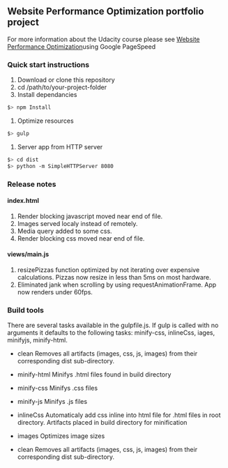 ## Website Performance Optimization portfolio project
For more information about the Udacity course please see [Website Performance Optimization](https://classroom.udacity.com/courses/ud884)using Google PageSpeed

### Quick start instructions
1. Download or clone this repository
1. cd /path/to/your-project-folder
1. Install dependancies

```bash
$> npm Install
```
1. Optimize resources

```bash
$> gulp
```
1. Server app from HTTP server

```bash
$> cd dist
$> python -m SimpleHTTPServer 8080
```


### Release notes

#### index.html
1. Render blocking javascript moved near end of file.
1. Images served localy instead of remotely.
1. Media query added to some css.
1. Render blocking css moved near end of file.

#### views/main.js
1. resizePizzas function optimized by not iterating over expensive calculations. Pizzas now resize in less than 5ms on most hardware.
1. Eliminated jank when scrolling by using requestAnimationFrame. App now renders under 60fps.

### Build tools
 There are several tasks available in the gulpfile.js. If gulp is called with no arguments it defaults to the following tasks: minify-css, inlineCss, iages, minifyjs, minify-html.

 - clean
   Removes all artifacts (images, css, js, images) from their corresponding dist sub-directory.

 - minify-html
   Minifys .html files found in build directory

 - minify-css
   Minifys .css files

 - minify-js
   Minifys .js files

 - inlineCss
   Automaticaly add css inline into html file for .html files in root directory. Artifacts placed in build directory for minification

 - images
   Optimizes image sizes

 - clean
   Removes all artifacts (images, css, js, images) from their corresponding dist sub-directory.
